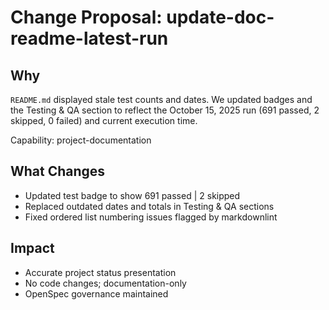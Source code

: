 # Change Proposal: update-doc-readme-latest-run

## Why

`README.md` displayed stale test counts and dates. We updated badges and the Testing & QA section to reflect the October 15, 2025 run (691 passed, 2 skipped, 0 failed) and current execution time.

Capability: project-documentation

## What Changes

- Updated test badge to show 691 passed | 2 skipped
- Replaced outdated dates and totals in Testing & QA sections
- Fixed ordered list numbering issues flagged by markdownlint

## Impact

- Accurate project status presentation
- No code changes; documentation-only
- OpenSpec governance maintained
